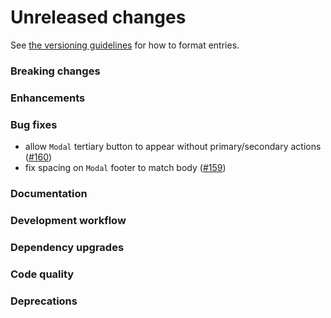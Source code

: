 # Unreleased changes

See [the versioning guidelines](VERSIONING.md) for how to format entries.

### Breaking changes

### Enhancements

### Bug fixes

-   allow `Modal` tertiary button to appear without primary/secondary actions ([#160](https://github.com/FieldLevel/FieldLevelPlaybook/pull/160))
-   fix spacing on `Modal` footer to match body ([#159](https://github.com/FieldLevel/FieldLevelPlaybook/pull/159))

### Documentation

### Development workflow

### Dependency upgrades

### Code quality

### Deprecations

